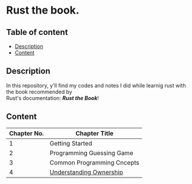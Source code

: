 # Rust the book. 

## Table of content
- [Description](#description)
- [Content](#content)


## Description
In this repository, y'll find my codes and notes I did while learnig rust with the book recommended by  
Rust's documentation: ***Rust the Book***! 

## Content

| Chapter No.     | Chapter Title   |
|---------------- | --------------- |
| 1 | Getting Started     |
| 2 | Programming Guessing Game |
| 3 | Common Programming Cncepts |
| 4 | [Understanding Ownership](https://github.com/SheltonFr/rust_the_book/tree/main/4.understanding_ownership) |
